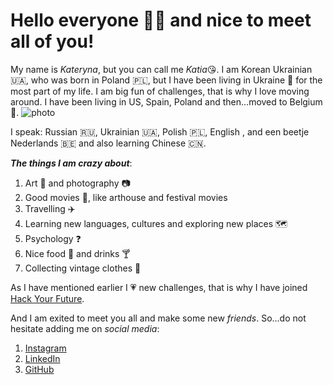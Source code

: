 # Hello everyone :raising_hand_woman: and nice to meet all of you!
My name is *Kateryna*, but you can call me *Katia*:kissing_heart:.
I am Korean Ukrainian :ukraine:, who was born in Poland :poland:, but I have been living in Ukraine :yellow_heart: for the most part of my life.
I am big fun of challenges, that is why I love moving around. I have been living in US, Spain, Poland and then...moved to Belgium :heartbeat:.
 ![photo](https://raw.githubusercontent.com/katerynakim/group-intro-example/master/Image%20from%20iOS.jpg)


I speak: Russian :ru:, Ukrainian :ukraine:, Polish :poland:, English , and een beetje Nederlands :belgium: and also learning Chinese :cn:.



_**The things I am crazy about**_:
1. Art :art: and photography :camera:
2. Good movies :cinema:, like arthouse and festival movies
3. Travelling :airplane: 
4. Learning new languages, cultures and exploring new places :world_map:
5. Psychology :question:
6. Nice food :oyster: and drinks :cocktail:
7. Collecting vintage clothes :handbag:


As I have mentioned earlier I :heartpulse: new challenges, that is why I have joined [Hack Your Future](https://hackyourfuture.be/).

And I am exited to meet you all and make some new _*friends*_.
So...do not hesitate adding me on _*social media*_:

1. [Instagram](https://www.instagram.com/katusha_kimy/)
2. [LinkedIn](https://be.linkedin.com/in/kateryna-kim)
3. [GitHub](https://github.com/katerynakim)
